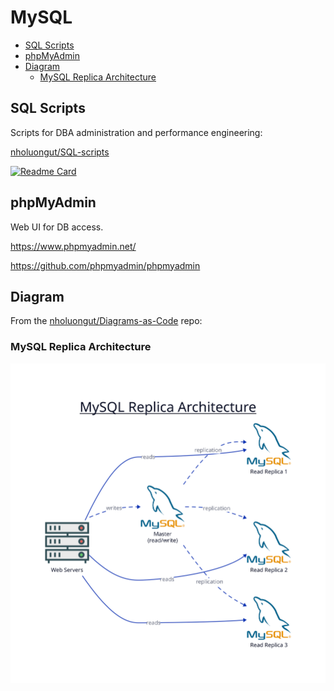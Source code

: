 # MySQL

<!-- INDEX_START -->

- [SQL Scripts](#sql-scripts)
- [phpMyAdmin](#phpmyadmin)
- [Diagram](#diagram)
  - [MySQL Replica Architecture](#mysql-replica-architecture)

<!-- INDEX_END -->

## SQL Scripts

Scripts for DBA administration and performance engineering:

[nholuongut/SQL-scripts](https://github.com/nholuongut/SQL-scripts)

[![Readme Card](https://github-readme-stats.vercel.app/api/pin/?username=nholuongut&repo=SQL-scripts&theme=ambient_gradient&description_lines_count=3)](https://github.com/nholuongut/SQL-scripts)

## phpMyAdmin

Web UI for DB access.

<https://www.phpmyadmin.net/>

<https://github.com/phpmyadmin/phpmyadmin>

## Diagram

From the [nholuongut/Diagrams-as-Code](https://github.com/nholuongut/Diagrams-as-Code) repo:

### MySQL Replica Architecture

![MySQL Replica Architecture](https://github.com/nholuongut/Diagrams-as-Code/raw/master/images/mysql_replica_architecture.svg)
